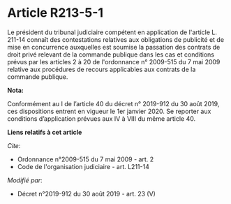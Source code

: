 # Article R213-5-1

Le président du   tribunal judiciaire compétent en application de l'article L. 211-14 connaît des contestations relatives aux
obligations de publicité et de mise en concurrence auxquelles est soumise la passation des contrats de droit privé relevant
de la commande publique dans les cas et conditions prévus par les articles 2 à 20 de l'ordonnance n° 2009-515 du 7 mai 2009
relative aux procédures de recours applicables aux contrats de la commande publique.

**Nota:**

Conformément au I de l’article 40 du décret n° 2019-912 du 30 août 2019, ces dispositions entrent en vigueur le 1er janvier
2020. Se reporter aux conditions d’application prévues aux IV à VIII du même article 40.

**Liens relatifs à cet article**

_Cite_:

  - Ordonnance n°2009-515 du 7 mai 2009 - art. 2
  - Code de l'organisation judiciaire - art. L211-14

_Modifié par_:

  - Décret n°2019-912 du 30 août 2019 - art. 23 (V)

